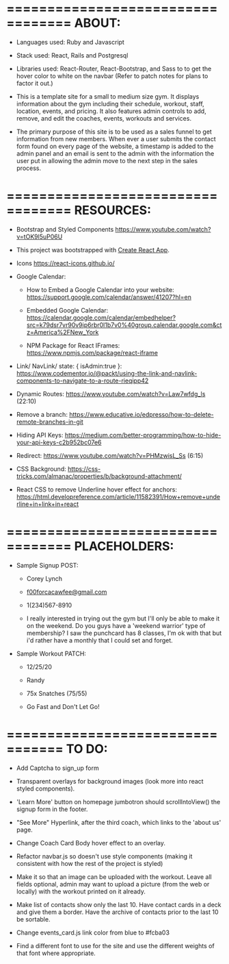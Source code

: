 ==================================
ABOUT:
==================================

-   Languages used: Ruby and Javascript

-   Stack used: React, Rails and Postgresql

-   Libraries used: React-Router, React-Bootstrap, and Sass to to get the hover color to white on the navbar (Refer to patch notes for plans to factor it out.)

-   This is a template site for a small to medium size gym. It displays information about the gym including their schedule, workout, staff, location, events, and pricing. It also features admin controls to add, remove, and edit the coaches, events, workouts and services.

-   The primary purpose of this site is to be used as a sales funnel to get information from new members. When ever a user submits the contact form found on every page of the website, a timestamp is added to the admin panel and an email is sent to the admin with the information the user put in allowing the admin move to the next step in the sales process.

==================================
RESOURCES:
==================================

-   Bootstrap and Styled Components https://www.youtube.com/watch?v=tOK9l5uP06U

-   This project was bootstrapped with [Create React App](https://github.com/facebook/create-react-app).

-   Icons https://react-icons.github.io/

-   Google Calendar:

    -   How to Embed a Google Calendar into your website: https://support.google.com/calendar/answer/41207?hl=en

    -   Embedded Google Calendar: https://calendar.google.com/calendar/embedhelper?src=k79dsr7vr90v9ip6rbr0l1b7v0%40group.calendar.google.com&ctz=America%2FNew_York

    -   NPM Package for React IFrames: https://www.npmjs.com/package/react-iframe

-   Link/ NavLink/ state: { isAdmin:true }: https://www.codementor.io/@packt/using-the-link-and-navlink-components-to-navigate-to-a-route-rieqipp42

-   Dynamic Routes: https://www.youtube.com/watch?v=Law7wfdg_ls (22:10)

-   Remove a branch: https://www.educative.io/edpresso/how-to-delete-remote-branches-in-git

-   Hiding API Keys: https://medium.com/better-programming/how-to-hide-your-api-keys-c2b952bc07e6

-   Redirect: https://www.youtube.com/watch?v=PHMzwisL_Ss (6:15)

-   CSS Background: https://css-tricks.com/almanac/properties/b/background-attachment/

-   React CSS to remove Underline hover effect for anchors: https://html.developreference.com/article/11582391/How+remove+underline+in+link+in+react

==================================
PLACEHOLDERS:
==================================

-   Sample Signup POST:

    -   Corey Lynch

    -   f00forcacawfee@gmail.com

    -   1(234)567-8910

    -   I really interested in trying out the gym but I'll only be able to make it on the weekend. Do you guys have a 'weekend warrior' type of membership? I saw the punchcard has 8 classes, I'm ok with that but i'd rather have a monthly that I could set and forget.

-   Sample Workout PATCH:

    -   12/25/20

    -   Randy

    -   75x Snatches (75/55)

    -   Go Fast and Don't Let Go!

=================================
TO DO:
=================================

-   Add Captcha to sign_up form

-   Transparent overlays for background images (look more into react styled components).

-   'Learn More' button on homepage jumbotron should scrollIntoView() the signup form in the footer.

-   "See More" Hyperlink, after the third coach, which links to the 'about us' page.

-   Change Coach Card Body hover effect to an overlay.

-   Refactor navbar.js so doesn't use style components (making it consistent with how the rest of the project is styled)

-   Make it so that an image can be uploaded with the workout. Leave all fields optional, admin may want to upload a picture (from the web or locally) with the workout printed on it already.

-   Make list of contacts show only the last 10. Have contact cards in a deck and give them a border. Have the archive of contacts prior to the last 10 be sortable.

- Change events_card.js link color from blue to #fcba03

- Find a different font to use for the site and use the different weights of that font where appropriate.